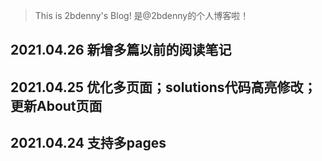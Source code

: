 > This is 2bdenny's Blog!
> 是@2bdenny的个人博客啦！

## 2021.04.26 新增多篇以前的阅读笔记

## 2021.04.25 优化多页面；solutions代码高亮修改；更新About页面

## 2021.04.24 支持多pages
